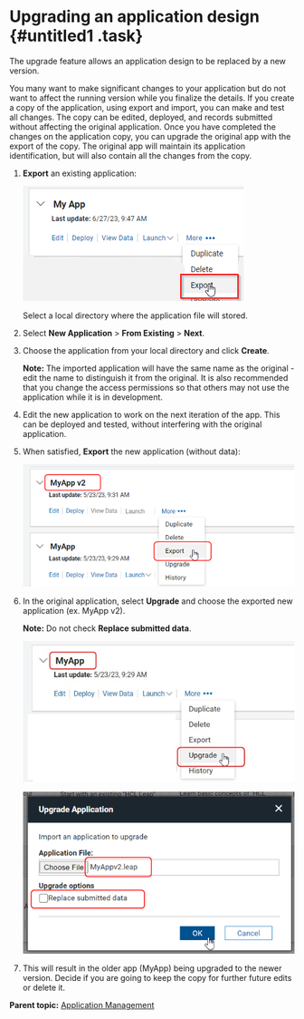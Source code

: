 # Upgrading an application design {#untitled1 .task}

The upgrade feature allows an application design to be replaced by a new version.

You many want to make significant changes to your application but do not want to affect the running version while you finalize the details. If you create a copy of the application, using export and import, you can make and test all changes. The copy can be edited, deployed, and records submitted without affecting the original application. Once you have completed the changes on the application copy, you can upgrade the original app with the export of the copy. The original app will maintain its application identification, but will also contain all the changes from the copy.

1.  **Export** an existing application:

    ![exporting an app](exportmyapp.png)

    Select a local directory where the application file will stored.

2.  Select **New Application** \> **From Existing** \> **Next**.

3.  Choose the application from your local directory and click **Create**.

    **Note:** The imported application will have the same name as the original - edit the name to distinguish it from the original. It is also recommended that you change the access permissions so that others may not use the application while it is in development.

4.  Edit the new application to work on the next iteration of the app. This can be deployed and tested, without interfering with the original application.

5.  When satisfied, **Export** the new application \(without data\):

    ![exporting an application to apply design to original application](export_application.png)

6.  In the original application, select **Upgrade** and choose the exported new application \(ex. MyApp v2\).

    **Note:** Do not check **Replace submitted data**.

    ![upgrading the design of older app](upgrade_design_newapp.jpg)

    ![importing an app to upgrade the design](import_app_upgradedesign.png)

7.  This will result in the older app \(MyApp\) being upgraded to the newer version. Decide if you are going to keep the copy for further future edits or delete it.


**Parent topic:** [Application Management](cr_application_operations_toc.md)

